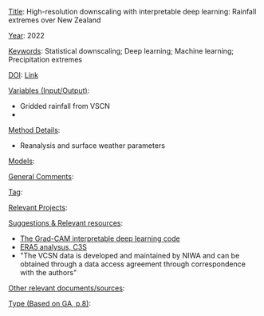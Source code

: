 <ins>Title</ins>: High-resolution downscaling with interpretable deep learning: Rainfall extremes over New Zealand

<ins>Year</ins>: 2022

<ins>Keywords</ins>: Statistical downscaling; Deep learning; Machine learning; Precipitation extremes

<ins>DOI</ins>: [Link](https://doi.org/10.1016/j.wace.2022.100525)

<ins>Variables (Input/Output)</ins>: 

* Gridded rainfall from VSCN
* 

<ins>Method Details</ins>:

* Reanalysis and surface weather parameters

<ins>Models</ins>:

<ins>General Comments</ins>: 

<ins>Tag</ins>: 

<ins>Relevant Projects</ins>: 

<ins>Suggestions \& Relevant resources</ins>: 

* [The Grad-CAM interpretable deep learning code](https://github.com/sicara/tf-explain)
* [ERA5 analysus, C3S](https://cds.climate.copernicus.eu/cdsapp#!/dataset/reanalysis-era5-pressure-levels)  
* "The VCSN data is developed and maintained by NIWA and can be
obtained through a data access agreement through correspondence with
the authors"

<ins>Other relevant documents/sources</ins>: 

<ins>Type (Based on GA, p.8)</ins>: 
